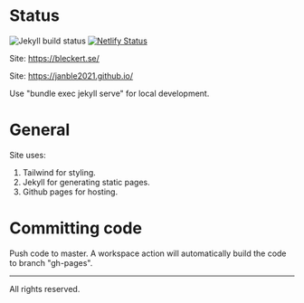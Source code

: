 # Status
![Jekyll build status](https://github.com/Janble2021/Janble2021.github.io/actions/workflows/main.yml/badge.svg)
[![Netlify Status](https://api.netlify.com/api/v1/badges/51610529-0f98-48ec-bc66-45d6bac849fd/deploy-status)](https://app.netlify.com/sites/bleckertse/deploys)

Site: https://bleckert.se/

Site: https://janble2021.github.io/

Use "bundle exec jekyll serve" for local development.

# General
Site uses:
1. Tailwind for styling.
2. Jekyll for generating static pages.
3. Github pages for hosting.

# Committing code
Push code to master. A workspace action will automatically build the code to branch "gh-pages".

---

All rights reserved.
